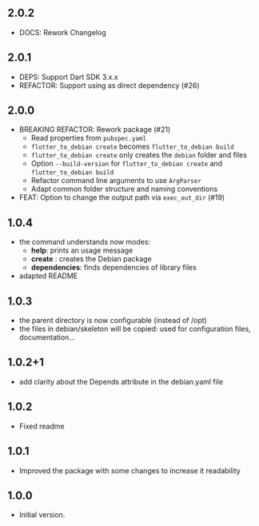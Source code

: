 ## 2.0.2

- DOCS: Rework Changelog

## 2.0.1

- DEPS: Support Dart SDK 3.x.x
- REFACTOR: Support using as direct dependency (#26)

## 2.0.0

- BREAKING REFACTOR: Rework package (#21)
  - Read properties from `pubspec.yaml`
  - `flutter_to_debian create` becomes `flutter_to_debian build`
  - `flutter_to_debian create` only creates the `debian` folder and files
  - Option `--build-version` for `flutter_to_debian create` and `flutter_to_debian build`
  - Refactor command line arguments to use `ArgParser`
  - Adapt common folder structure and naming conventions
- FEAT: Option to change the output path via `exec_out_dir` (#19)

## 1.0.4

- the command understands now modes:
  - **help**: prints an usage message
  - **create** : creates the Debian package
  - **dependencies**: finds dependencies of library files
- adapted README

## 1.0.3

- the parent directory is now configurable (instead of /opt)
- the files in debian/skeleton will be copied: used for configuration files, documentation...

## 1.0.2+1

- add clarity about the Depends attribute in the debian.yaml file

## 1.0.2

- Fixed readme

## 1.0.1

- Improved the package with some changes to increase it readability

## 1.0.0

- Initial version.










